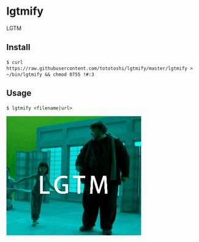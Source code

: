 # lgtmify

LGTM

## Install

```
$ curl https://raw.githubusercontent.com/tototoshi/lgtmify/master/lgtmify > ~/bin/lgtmify && chmod 0755 !#:3
```

## Usage

```
$ lgtmify <filename|url>
```

![](./sample/sample_lgtm.gif)
